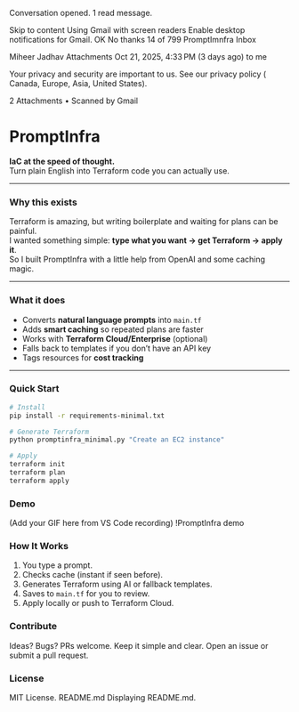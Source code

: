 Conversation opened. 1 read message.

Skip to content
Using Gmail with screen readers
Enable desktop notifications for Gmail.
   OK  No thanks
14 of 799
PromptImnfra
Inbox

Miheer Jadhav
Attachments
Oct 21, 2025, 4:33 PM (3 days ago)
to me

 


Your privacy and security are important to us. See our privacy policy ( Canada, Europe, Asia, United States).

 2 Attachments
  •  Scanned by Gmail
# PromptInfra
**IaC at the speed of thought.**  
Turn plain English into Terraform code you can actually use.

---

### Why this exists
Terraform is amazing, but writing boilerplate and waiting for plans can be painful.  
I wanted something simple: **type what you want → get Terraform → apply it**.  
So I built PromptInfra with a little help from OpenAI and some caching magic.

---

### What it does
- Converts **natural language prompts** into `main.tf`
- Adds **smart caching** so repeated plans are faster
- Works with **Terraform Cloud/Enterprise** (optional)
- Falls back to templates if you don’t have an API key
- Tags resources for **cost tracking**

---

### Quick Start
```bash
# Install
pip install -r requirements-minimal.txt

# Generate Terraform
python promptinfra_minimal.py "Create an EC2 instance"

# Apply
terraform init
terraform plan
terraform apply

```

### Demo
(Add your GIF here from VS Code recording)
!PromptInfra demo

### How It Works
1. You type a prompt.
2. Checks cache (instant if seen before).
3. Generates Terraform using AI or fallback templates.
4. Saves to `main.tf` for you to review.
5. Apply locally or push to Terraform Cloud.


### Contribute
Ideas? Bugs? PRs welcome. Keep it simple and clear.
Open an issue or submit a pull request.

### License
MIT License.
README.md
Displaying README.md.

